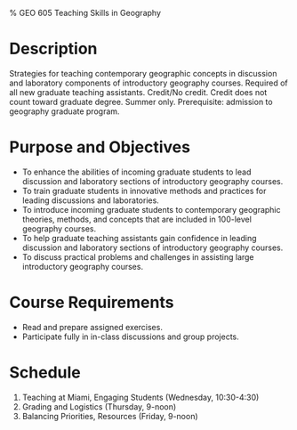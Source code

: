 % GEO 605 Teaching Skills in Geography

# Description

Strategies for teaching contemporary geographic concepts in discussion and laboratory
components of introductory geography courses. Required of all new graduate teaching assistants.
Credit/No credit. Credit does not count toward graduate degree. Summer only. Prerequisite:
admission to geography graduate program.

# Purpose and Objectives

* To enhance the abilities of incoming graduate students to lead discussion and laboratory
sections of introductory geography courses.
* To train graduate students in innovative methods and practices for leading discussions and
laboratories.
* To introduce incoming graduate students to contemporary geographic theories, methods,
and concepts that are included in 100-level geography courses.
* To help graduate teaching assistants gain confidence in leading discussion and laboratory
sections of introductory geography courses.
* To discuss practical problems and challenges in assisting large introductory geography
courses.

# Course Requirements

* Read and prepare assigned exercises.
* Participate fully in in-class discussions and group projects.

# Schedule

1. Teaching at Miami, Engaging Students (Wednesday, 10:30-4:30) 
2. Grading and Logistics (Thursday, 9-noon)
3. Balancing Priorities, Resources (Friday, 9-noon)
